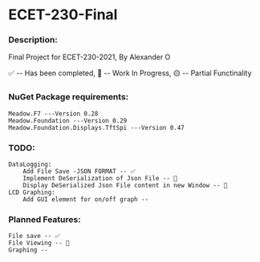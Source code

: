 # ECET-230-Final


### Description:

Final Project for ECET-230-2021, By Alexander O



✅ -- Has been completed,
:small_red_triangle: -- Work In Progress,
:yellow_circle: -- Partial Functinality

### NuGet Package requirements:

	Meadow.F7 ---Version 0.28
 	Meadow.Foundation ---Version 0.29
	Meadow.Foundation.Displays.TftSpi ---Version 0.47


### TODO:
 
	DataLogging:
		Add File Save -JSON FORMAT -- ✅
		Implement DeSerialization of Json File -- 🔺
		Display DeSerialized Json File content in new Window -- 🔺
	LCD Graphing:
		Add GUI element for on/off graph --


### Planned Features:

	File save -- ✅
	File Viewing -- 🔺
	Graphing -- 
